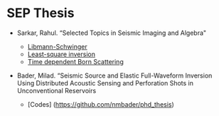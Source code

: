# SEP Thesis 

- Sarkar, Rahul.  “Selected Topics in Seismic Imaging and Algebra"
     - [Libmann-Schwinger](https://github.com/rsarkar-github/Thesis-Lippmann-Schwinger.git)
     - [Least-square inversion](https://github.com/rsarkar-github/Thesis-InversionLS.git)
     - [Time dependent Born Scattering](https://github.com/rsarkar-github/Thesis-TimeDependentBornScattering)

- Bader, Milad. “Seismic Source and Elastic Full-Waveform Inversion Using Distributed Acoustic Sensing and Perforation Shots in Unconventional Reservoirs 
    - [Codes] (https://github.com/nmbader/phd_thesis)